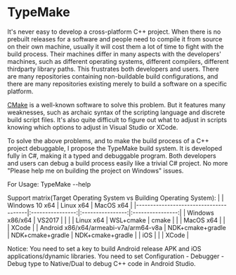 # TypeMake

It's never easy to develop a cross-platform C++ project. When there is no prebuilt releases for a software and people need to compile it from source on their own machine, usually it will cost them a lot of time to fight with the build process. Their machines differ in many aspects with the developers' machines, such as different operating systems, different compilers, different thirdparty library paths. This frustrates both developers and users. There are many repositories containing non-buildable build configurations, and there are many repositories existing merely to build a software on a specific platform.

[CMake](https://cmake.org/) is a well-known software to solve this problem. But it features many weaknesses, such as archaic syntax of the scripting language and discrete build script files. It's also quite difficult to figure out what to adjust in scripts knowing which options to adjust in Visual Studio or XCode.

To solve the above problems, and to make the build process of a C++ project debuggable, I propose the TypeMake build system. It is developed fully in C#, making it a typed and debuggable program. Both developers and users can debug a build process easily like a trivial C# project. No more "Please help me on building the project on Windows" issues.

For Usage:
TypeMake --help

Support matrix(Target Operating System vs Building Operating System):
|                                       |  Windows 10 x64  |     Linux x64    |     MacOS x64    |
|---------------------------------------|:----------------:|:----------------:|:----------------:|
|            Windows x86/x64            |      VS2017      |                  |                  |
|               Linux x64               |     WSL+cmake    |       cmake      |                  |
|               MacOS x64               |                  |                  |       XCode      |
| Android x86/x64/armeabi-v7a/arm64-v8a | NDK+cmake+gradle | NDK+cmake+gradle | NDK+cmake+gradle |
|                  iOS                  |                  |                  |       XCode      |

Notice:
You need to set a key to build Android release APK and iOS applications/dynamic libraries.
You need to set Configuration - Debugger - Debug type to Native/Dual to debug C++ code in Android Studio.
